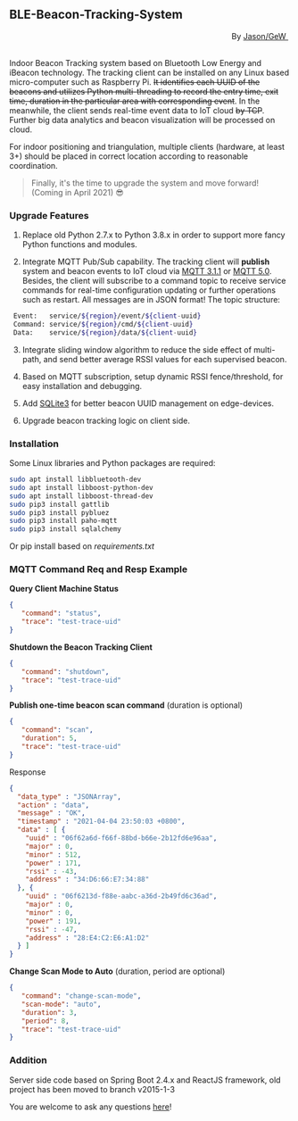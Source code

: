 ## BLE-Beacon-Tracking-System


<div style="text-align:right">
    <span style="float:right">
        By <a href="https://jason-gew.github.io" target="_blank"> Jason/GeW </a>&nbsp;
    </span>
</div>

<br/>
<br/>

Indoor Beacon Tracking system based on Bluetooth Low Energy and iBeacon technology. 
The tracking client can be installed on any Linux based micro-computer such as Raspberry Pi. 
~~It identifies each UUID of the beacons and utilizes Python multi-threading to record the entry time,
exit time, duration in the particular area with corresponding event~~. In the meanwhile, 
the client sends real-time event data to IoT cloud ~~by TCP~~. 
Further big data analytics and beacon visualization will be processed on cloud.

For indoor positioning and triangulation, multiple clients (hardware, at least 3+) 
should be placed in correct location according to reasonable coordination.


> Finally, it's the time to upgrade the system and move forward! (Coming in April 2021) 😎

### Upgrade Features
1. Replace old Python 2.7.x to Python 3.8.x in order to support more fancy Python functions and modules.


2. Integrate MQTT Pub/Sub capability. The tracking client will **publish** system and beacon events to IoT cloud via 
   [MQTT 3.1.1](https://github.com/mqtt/mqtt.org/wiki/Differences-between-3.1.0-and-3.1.1)
   or [MQTT 5.0](https://docs.oasis-open.org/mqtt/mqtt/v5.0/os/mqtt-v5.0-os.html).
Besides, the client will subscribe to a command topic to receive service commands for real-time configuration updating 
   or further operations such as restart. All messages are in JSON format!
The topic structure:
```bash
 Event:   service/${region}/event/${client-uuid}
 Command: service/${region}/cmd/${client-uuid}
 Data:    service/${region}/data/${client-uuid}
```


3. Integrate sliding window algorithm to reduce the side effect of multi-path, 
   and send better average RSSI values for each supervised beacon.
   

4. Based on MQTT subscription, setup dynamic RSSI fence/threshold, for easy installation and debugging.


5. Add [SQLite3](https://docs.python.org/3/library/sqlite3.html) for better beacon UUID management on edge-devices.


6. Upgrade beacon tracking logic on client side.



### Installation
Some Linux libraries and Python packages are required:
```bash
sudo apt install libbluetooth-dev
sudo apt install libboost-python-dev
sudo apt install libboost-thread-dev
sudo pip3 install gattlib
sudo pip3 install pybluez
sudo pip3 install paho-mqtt
sudo pip3 install sqlalchemy
```
Or pip install based on _requirements.txt_

### MQTT Command Req and Resp Example
**Query Client Machine Status**
```json
{
   "command": "status",
   "trace": "test-trace-uid"
}
```
**Shutdown the Beacon Tracking Client**
```json
{
   "command": "shutdown",
   "trace": "test-trace-uid"
}
```
**Publish one-time beacon scan command** (duration is optional)
```json
{
   "command": "scan",
   "duration": 5, 
   "trace": "test-trace-uid"
}
```
Response
```json
{
  "data_type" : "JSONArray",
  "action" : "data",
  "message" : "OK",
  "timestamp" : "2021-04-04 23:50:03 +0800",
  "data" : [ {
    "uuid" : "06f62a6d-f66f-88bd-b66e-2b12fd6e96aa",
    "major" : 0,
    "minor" : 512,
    "power" : 171,
    "rssi" : -43,
    "address" : "34:D6:66:E7:34:88"
  }, {
    "uuid" : "06f6213d-f88e-aabc-a36d-2b49fd6c36ad",
    "major" : 0,
    "minor" : 0,
    "power" : 191,
    "rssi" : -47,
    "address" : "28:E4:C2:E6:A1:D2"
  } ]
}
```
**Change Scan Mode to Auto** (duration, period are optional)
```json
{
   "command": "change-scan-mode",
   "scan-mode": "auto",
   "duration": 3, 
   "period": 8,
   "trace": "test-trace-uid"
}
```


### Addition
Server side code based on Spring Boot 2.4.x and ReactJS framework,
old project has been moved to branch v2015-1-3

You are welcome to ask any questions [here](https://github.com/Jason-Gew/BLE-Beacon-Tracking-System/issues)!

